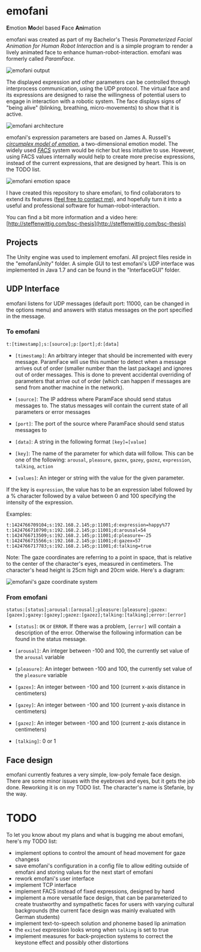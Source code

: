 # emofani
**E**motion **Mo**del based **F**ace **Ani**mation

emofani was created as part of my Bachelor's Thesis *Parameterized Facial Animation for Human Robot Interaction* and is a simple program to render a lively animated face to enhance human-robot-interaction. emofani was formerly called *ParamFace*.

![emofani output](http://steffenwittig.com/wp-content/uploads/2015/07/emofani-v0.21.jpg "emofani output")

The displayed expression and other parameters can be controlled through interprocess communication, using the UDP protocol. The virtual face and its expressions are designed to raise the willingness of potential users to engage in interaction with a robotic system. The face displays signs of "being alive" (blinking, breathing, micro-movements) to show that it is active.

![emofani architecture](http://steffenwittig.com/wp-content/uploads/2015/07/emofani_architecture.png "emofani architecture")

emofani's expression parameters are based on James A. Russell's [*circumplex model of emotion*](https://en.wikipedia.org/wiki/Emotion_classification#Circumplex_model), a two-dimensional emotion model. The widely used [*FACS*](https://en.wikipedia.org/wiki/Facial_Action_Coding_System) system would be richer but less intuitive to use. However, using FACS values internally would help to create more precise expressions, instead of the current expressions, that are designed by heart. This is on the TODO list.

![emofani emotion space](http://steffenwittig.com/wp-content/uploads/2015/07/emofani_emotion_space.png "emofani emotion space")

I have created this repository to share emofani, to find collaborators to extend its features ([feel free to contact me](mailto:emofani@steffenwittig.com)), and hopefully turn it into a useful and professional software for human-robot-interaction.

You can find a bit more information and a video here: [http://steffenwittig.com/bsc-thesis](http://steffenwittig.com/bsc-thesis)

## Projects
The Unity engine was used to implement emofani. All project files reside in the "emofaniUnity" folder. A simple GUI to test emofani's UDP interface was implemented in Java 1.7 and can be found in the "InterfaceGUI" folder.

## UDP Interface
emofani listens for UDP messages (default port: 11000, can be changed in the options menu) and answers with status messages on the port specified in the message.

### To emofani

	t:[timestamp];s:[source];p:[port];d:[data]

- `[timestamp]`: An arbitrary integer that should be incremented with every message. ParamFace will use this number to detect when a message arrives out of order (smaller number than the last package) and ignores out of order messages. This is done to prevent accidental overriding of parameters that arrive out of order (which can happen if messages are send from another machine in the network).

- `[source]`: The IP address where ParamFace should send status messages to. The status
messages will contain the current state of all parameters or error messages

- `[port]`: The port of the source where ParamFace should send status messages to

- `[data]`: A string in the following format `[key]=[value]`

- `[key]`: The name of the parameter for which data will follow. This can be one of the following: `arousal`, `pleasure`, `gazex`, `gazey`, `gazez`, `expression`, `talking`, `action`

- `[values]`: An integer or string with the value for the given parameter.

If the key is `expression`, the value has to be an expression label followed by a % character followed by a value between 0 and 100 specifying the intensity of the expression.

Examples:

	t:1424766709104;s:192.168.2.145;p:11001;d:expression=happy%77
	t:1424766710790;s:192.168.2.145;p:11001;d:arousal=54
	t:1424766713509;s:192.168.2.145;p:11001;d:pleasure=-25
	t:1424766715566;s:192.168.2.145;p:11001;d:gazex=57
	t:1424766717783;s:192.168.2.145;p:11001;d:talking=true

Note: The gaze coordinates are referring to a point in space, that is relative to the center of the character's eyes, measured in centimeters. The character's head height is 25cm high and 20cm wide. Here's a diagram:

![emofani's gaze coordinate system](http://steffenwittig.com/wp-content/uploads/2015/07/emofani_gaze_coordinates.png "emofani's gaze coordinate system")

### From emofani

    status:[status];arousal:[arousal];pleasure:[pleasure];gazex:[gazex];gazey:[gazey];gazez:[gazez];talking:[talking];error:[error]

- `[status]`: `OK` or `ERROR`. If there was a problem, `[error]` will contain a description of the error. Otherwise the
following information can be found in the status message.

- `[arousal]`: An integer between -100 and 100, the currently set value of the `arousal` variable
- `[pleasure]`: An integer between -100 and 100, the currently set value of the `pleasure` variable
- `[gazex]`: An integer between -100 and 100 (current x-axis distance in centimeters)
- `[gazey]`: An integer between -100 and 100 (current y-axis distance in centimeters)
- `[gazez]`: An integer between -100 and 100 (current z-axis distance in centimeters)
- `[talking]`: 0 or 1

## Face design

emofani currently features a very simple, low-poly female face design. There are some minor issues with the eyebrows and eyes, but it gets the job done. Reworking it is on my TODO list. The character's name is Stefanie, by the way.

# TODO
To let you know about my plans and what is bugging me about emofani, here's my TODO list:

- implement options to control the amount of head movement for gaze changess
- save emofani's configuration in a config file to allow editing outside of emofani and storing values for the next start of emofani
- rework emofani's user interface
- implement TCP interface
- implement FACS instead of fixed expressions, designed by hand
- implement a more versatile face design, that can be parameterized to create trustworthy and sympathetic faces for users with varying cultural backgrounds (the current face design was mainly evaluated with German students)
- implement text-to-speech solution and phoneme based lip animation
- the `exited` expression looks wrong when `talking` is set to true
- implement measures for back-projection systems to correct the keystone effect and possibly other distortions